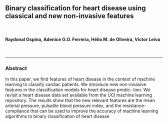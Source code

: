 ## Binary classification for heart disease using classical and new non-invasive features

</br>

#### Raydonal Ospina, Adenice G.O. Ferreira, Hélio M. de Oliveira, Víctor Leiva

</br>



---
### Abstract
In this paper, we find features of heart disease in the context of machine learning to classify cardiac
patients. We introduce new non-invasive features in the classification models for heart disease predic-
tion. We revisit a heart disease data set available from the UCI machine learning repository. The results
show that the new relevant features are the mean arterial pressure, pulsatile blood pressure index, and
the resistance-compliance that can be used to improve the accuracy of machine learning algorithms to
binary classification of heart disease

